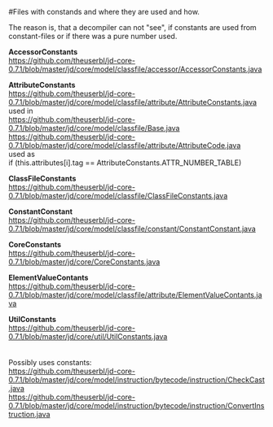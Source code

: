 #Files with constands and where they are used and how.

The reason is, that a decompiler can not "see", if constants are used from constant-files or if there was a pure number used.

**AccessorConstants**<br/>
https://github.com/theuserbl/jd-core-0.7.1/blob/master/jd/core/model/classfile/accessor/AccessorConstants.java

**AttributeConstants**<br/>
https://github.com/theuserbl/jd-core-0.7.1/blob/master/jd/core/model/classfile/attribute/AttributeConstants.java<br/>
used in<br/>
https://github.com/theuserbl/jd-core-0.7.1/blob/master/jd/core/model/classfile/Base.java<br/>
https://github.com/theuserbl/jd-core-0.7.1/blob/master/jd/core/model/classfile/attribute/AttributeCode.java<br/>
used as<br/>
 if (this.attributes[i].tag == AttributeConstants.ATTR_NUMBER_TABLE)

**ClassFileConstants**<br/>
https://github.com/theuserbl/jd-core-0.7.1/blob/master/jd/core/model/classfile/ClassFileConstants.java

**ConstantConstant**<br/>
https://github.com/theuserbl/jd-core-0.7.1/blob/master/jd/core/model/classfile/constant/ConstantConstant.java

**CoreConstants**<br/>
https://github.com/theuserbl/jd-core-0.7.1/blob/master/jd/core/CoreConstants.java

**ElementValueContants**<br/>
https://github.com/theuserbl/jd-core-0.7.1/blob/master/jd/core/model/classfile/attribute/ElementValueContants.java

**UtilConstants**<br/>
https://github.com/theuserbl/jd-core-0.7.1/blob/master/jd/core/util/UtilConstants.java
<br/>
<br/>
<br/>
Possibly uses constants:<br/>
https://github.com/theuserbl/jd-core-0.7.1/blob/master/jd/core/model/instruction/bytecode/instruction/CheckCast.java<br/>
https://github.com/theuserbl/jd-core-0.7.1/blob/master/jd/core/model/instruction/bytecode/instruction/ConvertInstruction.java
